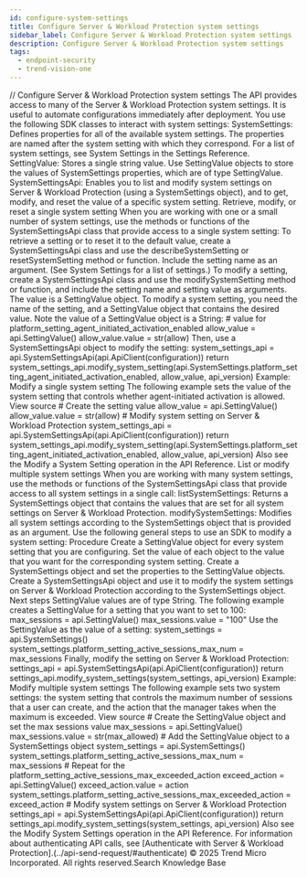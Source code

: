 ```yaml
---
id: configure-system-settings
title: Configure Server & Workload Protection system settings
sidebar_label: Configure Server & Workload Protection system settings
description: Configure Server & Workload Protection system settings
tags:
  - endpoint-security
  - trend-vision-one
---
```


/*<![CDATA[*/ $('#title').html($('meta[name=map-description]').attr('content')); /*]]>*/ Configure Server & Workload Protection system settings The API provides access to many of the Server & Workload Protection system settings. It is useful to automate configurations immediately after deployment. You use the following SDK classes to interact with system settings: SystemSettings: Defines properties for all of the available system settings. The properties are named after the system setting with which they correspond. For a list of system settings, see System Settings in the Settings Reference. SettingValue: Stores a single string value. Use SettingValue objects to store the values of SystemSettings properties, which are of type SettingValue. SystemSettingsApi: Enables you to list and modify system settings on Server & Workload Protection (using a SystemSettings object), and to get, modify, and reset the value of a specific system setting. Retrieve, modify, or reset a single system setting When you are working with one or a small number of system settings, use the methods or functions of the SystemSettingsApi class that provide access to a single system setting: To retrieve a setting or to reset it to the default value, create a SystemSettingsApi class and use the describeSystemSetting or resetSystemSetting method or function. Include the setting name as an argument. (See System Settings for a list of settings.) To modify a setting, create a SystemSettingsApi class and use the modifySystemSetting method or function, and include the setting name and setting value as arguments. The value is a SettingValue object. To modify a system setting, you need the name of the setting, and a SettingValue object that contains the desired value. Note the value of a SettingValue object is a String: # value for platform_setting_agent_initiated_activation_enabled allow_value = api.SettingValue() allow_value.value = str(allow) Then, use a SystemSettingsApi object to modify the setting: system_settings_api = api.SystemSettingsApi(api.ApiClient(configuration)) return system_settings_api.modify_system_setting(api.SystemSettings.platform_setting_agent_initiated_activation_enabled, allow_value, api_version) Example: Modify a single system setting The following example sets the value of the system setting that controls whether agent-initiated activation is allowed. View source # Create the setting value allow_value = api.SettingValue() allow_value.value = str(allow) # Modify system setting on Server & Workload Protection system_settings_api = api.SystemSettingsApi(api.ApiClient(configuration)) return system_settings_api.modify_system_setting(api.SystemSettings.platform_setting_agent_initiated_activation_enabled, allow_value, api_version) Also see the Modify a System Setting operation in the API Reference. List or modify multiple system settings When you are working with many system settings, use the methods or functions of the SystemSettingsApi class that provide access to all system settings in a single call: listSystemSettings: Returns a SystemSettings object that contains the values that are set for all system settings on Server & Workload Protection. modifySystemSettings: Modifies all system settings according to the SystemSettings object that is provided as an argument. Use the following general steps to use an SDK to modify a system setting: Procedure Create a SettingValue object for every system setting that you are configuring. Set the value of each object to the value that you want for the corresponding system setting. Create a SystemSettings object and set the properties to the SettingValue objects. Create a SystemSettingsApi object and use it to modify the system settings on Server & Workload Protection according to the SystemSettings object. Next steps SettingValue values are of type String. The following example creates a SettingValue for a setting that you want to set to 100: max_sessions = api.SettingValue() max_sessions.value = "100" Use the SettingValue as the value of a setting: system_settings = api.SystemSettings() system_settings.platform_setting_active_sessions_max_num = max_sessions Finally, modify the setting on Server & Workload Protection: settings_api = api.SystemSettingsApi(api.ApiClient(configuration)) return settings_api.modify_system_settings(system_settings, api_version) Example: Modify multiple system settings The following example sets two system settings: the system setting that controls the maximum number of sessions that a user can create, and the action that the manager takes when the maximum is exceeded. View source # Create the SettingValue object and set the max sessions value max_sessions = api.SettingValue() max_sessions.value = str(max_allowed) # Add the SettingValue object to a SystemSettings object system_settings = api.SystemSettings() system_settings.platform_setting_active_sessions_max_num = max_sessions # Repeat for the platform_setting_active_sessions_max_exceeded_action exceed_action = api.SettingValue() exceed_action.value = action system_settings.platform_setting_active_sessions_max_exceeded_action = exceed_action # Modify system settings on Server & Workload Protection settings_api = api.SystemSettingsApi(api.ApiClient(configuration)) return settings_api.modify_system_settings(system_settings, api_version) Also see the Modify System Settings operation in the API Reference. For information about authenticating API calls, see [Authenticate with Server & Workload Protection].(../api-send-request/#authenticate) © 2025 Trend Micro Incorporated. All rights reserved.Search Knowledge Base